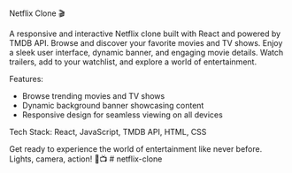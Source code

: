 Netflix Clone 🎬

A responsive and interactive Netflix clone built with React and powered by TMDB API. Browse and discover your favorite movies and TV shows. Enjoy a sleek user interface, dynamic banner, and engaging movie details. Watch trailers, add to your watchlist, and explore a world of entertainment.

Features:

- Browse trending movies and TV shows
- Dynamic background banner showcasing content
- Responsive design for seamless viewing on all devices

Tech Stack:
React, JavaScript, TMDB API, HTML, CSS

Get ready to experience the world of entertainment like never before. Lights, camera, action! 🍿📺
#   n e t f l i x - c l o n e  
 